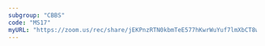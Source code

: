 ```yaml
---
subgroup: "CBBS"
code: "MS17"
myURL: "https://zoom.us/rec/share/jEKPnzRTN0kbmTeE577hKwrWuYuf7lmXbCT8wTm5Rb_6BAqxK5qrXJTcsQ9s0bwR.5OjlelUK7RlAmmx5?startTime=1623920184000"
---
```


